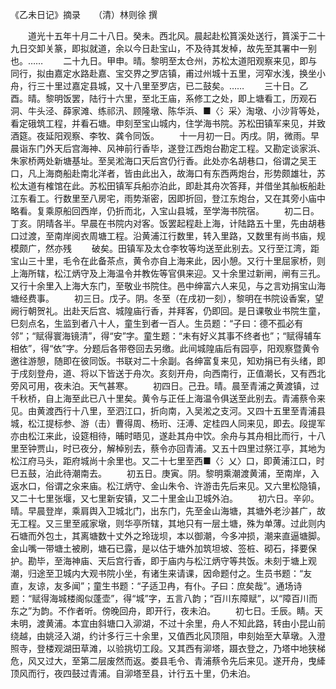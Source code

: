 《乙未日记》摘录　　（清）林则徐 撰 


　　道光十五年十月二十八日。癸未。西北风。晨起赴松篔溪处送行，篔溪于二十九日交卸关篆，即拟就道，余以今日赴宝山，不及待其发棹，故先至其署中一别也。…… 
　　二十九日。甲申。晴。黎明至太仓州，苏松太道阳观察来见，即与同行，拟由嘉定水路赴嘉、宝交界之罗店镇，甫过州城十五里，河窄水浅，换坐小舟，行三十里过嘉定县城，又十八里至罗店，已二鼓矣。…… 
　　三十日。乙酉。晴。黎明饭罢，陆行十六里，至北王庙，系修工之处，即上塘看工，历观石洞、牛头泾、薛家滩、练祁汛、顾隆墩、陈华浜、■〈氵采〉淘墩、小沙背等处，看定硪筑工程，并看石塘。申刻至宝山城内，住学海书院。苏松田镇军来见，并致酒筵。夜延阳观察、李牧、龚令同饭。 
　　十一月初一日。丙戌。阴，微雨。早晨诣东门外天后宫海神、风神前行香毕，遂登江西炮台勘定工程。又勘定谈家浜、朱家桥两处新塘基址。至吴淞海口天后宫仍行香。此处亦名胡巷口，俗谓之吴王口，凡上海商船赴南北洋者，皆由此出入，故海口有东西两炮台，形势颇雄壮，苏松太道有榷馆在此。苏松田镇军兵船亦泊此，即赴其舟次答拜，并借坐其舢板船赴江东看工。行数里至八房宅，雨势渐密，因即折回，登江东炮台，又在其旁小庙中略看。复乘原船回西岸，仍折而北，入宝山县城，至学海书院宿。 
　　初二日。丁亥。阴晴各半。早晨在书院内对客。饭罢起程赴上海，计陆路五十里，先由胡巷口过渡，至南岸阅衣周塘工程。沿黄浦江行数里，转入里路，又数里有尚书庙，规模颇广，然亦残 
　　破矣。田镇军及太仓李牧等均送至此别去。又行至江湾，距宝山三十里，毛令在此备茶点，黄令亦自上海来此，因小憩。又行十里屈家桥，则上海所辖，松江炳守及上海温令并教佐等官俱来迎。又十余里过新闸，闸有三孔。又行十余里入上海大东门，至敬业书院住。邑中绅富六人来见，与之言劝捐宝山海塘经费事。 
　　初三日。戊子。阴。冬至（在戌初一刻），黎明在书院设香案，望阙行朝贺礼。出赴天后宫、城隍庙行香，并拜客，仍即回。是日课敬业书院生童，巳刻点名，生监到者八十人，童生到者一百人。生员题：“子曰：德不孤必有邻”；“赋得寰海镜清”，得“安”字。童生题：“未有好义其事不终者也”；“赋得辅车相依”，得“依”字。分题后各带卷回去另缴。此间城隍庙后有园亭，阳观察暨黄令邀往游憩，随即在彼同饭。书联对二十余副。各绅富复来见，知劝捐已有头绪，即于戌刻登舟，道、将以下皆送于舟次。亥刻开舟，向西南行，正值潮长，又有西北旁风可用，夜未泊。天气甚寒。 
　　初四日。己丑。晴。晨至青浦之黄渡镇，过千秋桥，自上海至此已八十里矣。黄令与正任上海温令俱送至此别去。青浦蔡令来见。由黄渡西行十八里，至泗江口，折向南，入吴淞之支河。又四十五里至青浦县城，松江提标参、游（击）曹得周、杨珩、汪溥、定桂四人同来见，即去。段提军亦由松江来此，设筵相待，晡时晤见，遂赴其舟中饮。余舟与其舟相比而行，十八里至钟贾山，时已夜分，解棹别去，蔡令亦回青浦。又五十四里过祭江亭，其地为松江府马头，距府城尚十余里也。又二十七里至西■〈氵乂〉口，即黄浦江口，时巳五鼓，泊此待潮南去。 
　　初五日。庚寅。阴。黎明乘潮渡黄浦，至南岸，入返水口，俗谓之汆来庙。松江炳守、金山朱令、许游击先后来见。又六里松隐镇，又二十七里张堰，又七里新安镇，又二十里金山卫城外泊。 
　　初六日。辛卯。晴。早晨登岸，乘肩舆入卫城北门，出东门，先至金山海塘，其塘外老沙甚广，故无工程。又三里至戚家墩，则华亭所辖，其地只有一层土塘，殊为单薄。过此则内石塘而外包土，其离塘数十丈外之玲珑坝，本以御潮，今多冲损，潮来直逼塘脚。金山嘴一带塘土被刷，塘石已露，是以估于塘外加筑坦坡、签桩、砌石，择要保护。勘毕，至海神庙、天后宫行香，即于庙内与松江炳守等共饭。未刻于塘上观潮，归途至卫城内大观书院小坐，有诸生来请课，因命题付之。生员书题：“友直，友谅，友多闻”；童生书题：“子适卫冉，有仆。子曰：庶矣哉”。通场诗题：“赋得海城楼阁似蓬壶”，得“城”字，五言八韵；“百川东障赋”，以“障百川而东之”为韵。不作者听。傍晚回舟，即开行，夜未泊。 
　　初七日。壬辰。睛。天未明，渡黄浦。本宜由斜塘口入泖湖，不过十余里，舟人不知此路，转由小昆山前绕越，由姚泾入湖，约计多行三十余里，又值西北风顶阻，申刻始至大草墩。入澄照寺，登楼观湖田草滩，以验挑切工段。又其西有泖塔，蹑衣登之，乃塔中地狭梯危，风又过大，至第二层废然而返。娄县毛令、青浦蔡令先后来见。遂开舟，曳縴顶风而行，夜四鼓过青浦。自泖塔至县，计行五十里，仍未泊。 
